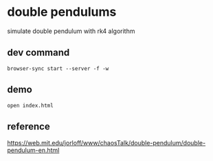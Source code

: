 # double pendulums
simulate double pendulum with rk4 algorithm 

## dev command
`browser-sync start --server -f -w`

## demo
`open index.html`

## reference
https://web.mit.edu/jorloff/www/chaosTalk/double-pendulum/double-pendulum-en.html